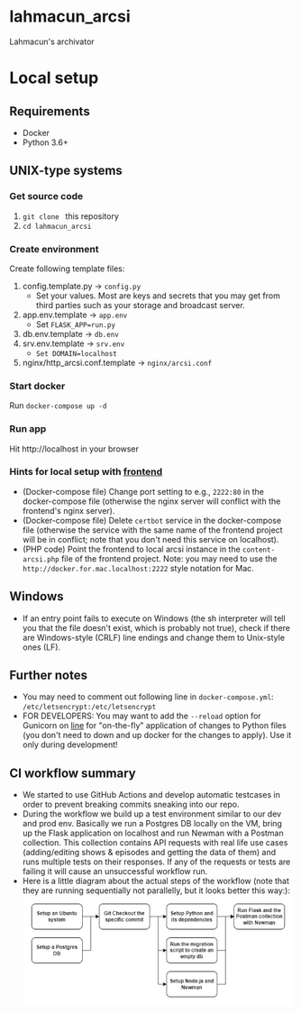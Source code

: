 # lahmacun_arcsi
Lahmacun's archivator  

# Local setup
## Requirements
 - Docker
 - Python 3.6+

## UNIX-type systems
### Get source code
1. `git clone ` this repository
2. `cd lahmacun_arcsi`

### Create environment
Create following template files:
1. config.template.py -> `config.py`
   * Set your values. Most are keys and secrets that you may get from third parties such as your storage and broadcast server. 
2. app.env.template -> `app.env`
   * Set `FLASK_APP=run.py`
3. db.env.template -> `db.env`
4. srv.env.template -> `srv.env`
   * `Set DOMAIN=localhost`
5. nginx/http_arcsi.conf.template -> `nginx/arcsi.conf`

### Start docker
Run `docker-compose up -d`

### Run app
Hit http://localhost in your browser

### Hints for local setup with [frontend](https://github.com/mmmnmnm/lahmacun)
   * (Docker-compose file) Change port setting to e.g., `2222:80` in the docker-compose file (otherwise the nginx server will conflict with the frontend's nginx server). 
   * (Docker-compose file) Delete `certbot` service in the docker-compose file (otherwise the service with the same name of the frontend project will be in conflict; note that you don't need this service on localhost). 
   * (PHP code) Point the frontend to local arcsi instance in the `content-arcsi.php` file of the frontend project. Note: you may need to use the `http://docker.for.mac.localhost:2222` style notation for Mac. 

## Windows
 - If an entry point fails to execute on Windows (the sh interpreter will tell you that the file doesn't exist, which is probably not true), check if there are Windows-style (CRLF) line endings and change them to Unix-style ones (LF). 

## Further notes
   * You may need to comment out following line in `docker-compose.yml`: `/etc/letsencrypt:/etc/letsencrypt`
   * FOR DEVELOPERS: You may want to add the `--reload` option for Gunicorn on [line]( https://github.com/mmmnmnm/lahmacun_arcsi/blob/42c0cbf3056af1dfdf49ba02f184db62a633c4dc/entrypoint.sh#L3) for "on-the-fly" application of changes to Python files (you don't need to down and up docker for the changes to apply). Use it only during development!

## CI workflow summary
   * We started to use GitHub Actions and develop automatic testcases in order to prevent breaking commits sneaking into our repo.
   * During the workflow we build up a test environment similar to our dev and prod env. Basically we run a Postgres DB locally on the VM, bring up the Flask application on localhost and run Newman with a Postman collection. This collection contains API requests with real life use cases (adding/editing shows & episodes and getting the data of them) and runs multiple tests on their responses. If any of the requests or tests are failing it will cause an unsuccessful workflow run.
   * Here is a little diagram about the actual steps of the workflow (note that they are running sequentially not parallelly, but it looks better this way:):
   ![](https://github.com/lahmacunradio/arcsi/blob/master/docs/arcsi_ci.jpg)
